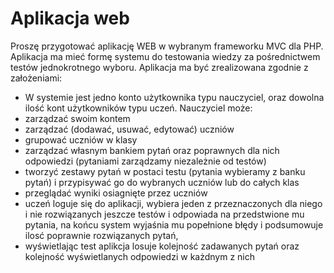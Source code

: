 # Aplikacja web

Proszę przygotować aplikację WEB w wybranym frameworku MVC dla PHP. Aplikacja ma mieć formę 
systemu do testowania wiedzy za pośrednictwem testów jednokrotnego wyboru. Aplikacja ma być 
zrealizowana zgodnie z założeniami: 
- W systemie jest jedno konto użytkownika typu nauczyciel, oraz dowolna ilość kont 
użytkowników typu uczeń. Nauczyciel może: 
- zarządzać swoim kontem 
- zarządzać (dodawać, usuwać, edytować) uczniów 
- grupować uczniów w klasy 
- zarządzać własnym bankiem pytań oraz poprawnych dla nich odpowiedzi (pytaniami zarządzamy niezależnie od testów) 
- tworzyć zestawy pytań w postaci testu (pytania wybieramy z banku pytań) i przypisywać go do wybranych uczniów lub do całych klas 
- przeglądać wyniki osiagnięte przez uczniów 
- uczeń loguje się do aplikacji, wybiera jeden z przeznaczonych dla niego i nie rozwiązanych jeszcze testów  i odpowiada na przedstwione mu pytania, na końcu system wyjaśnia mu popełnione błędy i podsumowuje ilosć poprawnie rozwiązanych pytań, 
- wyświetlając test aplikcja losuje kolejność zadawanych pytań oraz kolejność wyświetlanych odpowiedzi w każdnym z nich